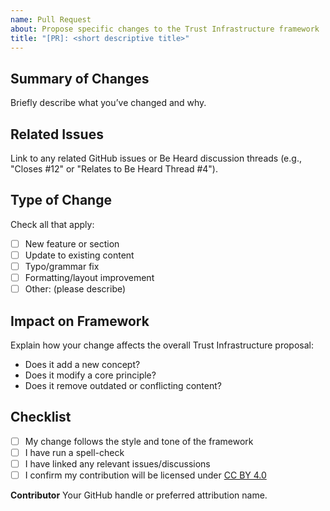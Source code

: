 ```yaml
---
name: Pull Request
about: Propose specific changes to the Trust Infrastructure framework
title: "[PR]: <short descriptive title>"
---
```


## Summary of Changes
Briefly describe what you’ve changed and why.

## Related Issues
Link to any related GitHub issues or Be Heard discussion threads (e.g., "Closes #12" or "Relates to Be Heard Thread #4").

## Type of Change
Check all that apply:
- [ ] New feature or section
- [ ] Update to existing content
- [ ] Typo/grammar fix
- [ ] Formatting/layout improvement
- [ ] Other: (please describe)

## Impact on Framework
Explain how your change affects the overall Trust Infrastructure proposal:
- Does it add a new concept?
- Does it modify a core principle?
- Does it remove outdated or conflicting content?

## Checklist
- [ ] My change follows the style and tone of the framework
- [ ] I have run a spell-check
- [ ] I have linked any relevant issues/discussions
- [ ] I confirm my contribution will be licensed under [CC BY 4.0](https://creativecommons.org/licenses/by/4.0/)

**Contributor**
Your GitHub handle or preferred attribution name.
